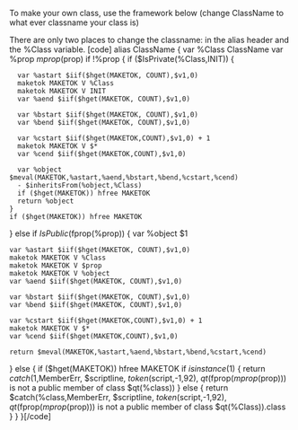 To make your own class, use the framework below (change ClassName to what ever classname your class is)

There are only two places to change the classname: in the alias header and the %Class variable.
[code]
alias ClassName {
  var %Class ClassName
  var %prop $mprop($prop)
  if !%prop {
    if ($IsPrivate(%Class,INIT)) {

      var %astart $iif($hget(MAKETOK, COUNT),$v1,0)
      maketok MAKETOK V %Class
      maketok MAKETOK V INIT
      var %aend $iif($hget(MAKETOK, COUNT),$v1,0)

      var %bstart $iif($hget(MAKETOK, COUNT),$v1,0)
      var %bend $iif($hget(MAKETOK, COUNT),$v1,0)

      var %cstart $iif($hget(MAKETOK,COUNT),$v1,0) + 1
      maketok MAKETOK V $*
      var %cend $iif($hget(MAKETOK,COUNT),$v1,0)

      var %object $meval(MAKETOK,%astart,%aend,%bstart,%bend,%cstart,%cend)
      - $inheritsFrom(%object,%Class)
      if ($hget(MAKETOK)) hfree MAKETOK
      return %object
    }
    if ($hget(MAKETOK)) hfree MAKETOK
  }
  else if $IsPublic(%class,$fprop(%prop)) {
    var %object $1

    var %astart $iif($hget(MAKETOK, COUNT),$v1,0)
    maketok MAKETOK V %Class
    maketok MAKETOK V $prop
    maketok MAKETOK V %object
    var %aend $iif($hget(MAKETOK, COUNT),$v1,0)

    var %bstart $iif($hget(MAKETOK, COUNT),$v1,0)
    var %bend $iif($hget(MAKETOK, COUNT),$v1,0)

    var %cstart $iif($hget(MAKETOK,COUNT),$v1,0) + 1
    maketok MAKETOK V $*
    var %cend $iif($hget(MAKETOK,COUNT),$v1,0)

    return $meval(MAKETOK,%astart,%aend,%bstart,%bend,%cstart,%cend)
  }
  else {
    if ($hget(MAKETOK)) hfree MAKETOK
    if $isinstance($1) {
      return $catch($1,MemberErr, $scriptline, $token($script,-1,92), $qt($fprop($mprop($prop))) is not a public member of class $qt(%class))
    }
    else {
      return $catch(%class,MemberErr, $scriptline, $token($script,-1,92), $qt($fprop($mprop($prop))) is not a public member of class $qt(%Class)).class  
    }
  }
}[/code]
